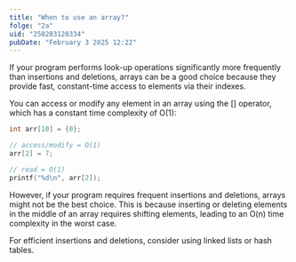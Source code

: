 ```yaml
---
title: "When to use an array?"
folge: "2a"
uid: "250203120334"
pubDate: "February 3 2025 12:22"
---
```


If your program performs look-up operations significantly more frequently than insertions and deletions, arrays can be a good choice because they provide fast, constant-time access to elements via their indexes.

You can access or modify any element in an array using the [] operator, which has a constant time complexity of O(1):

```c
int arr[10] = {0};

// access/modify = O(1)
arr[2] = 7;

// read = O(1)
printf("%d\n", arr[2]);
```

However, if your program requires frequent insertions and deletions, arrays might not be the best choice. This is because inserting or deleting elements in the middle of an array requires shifting elements, leading to an O(n) time complexity in the worst case.

For efficient insertions and deletions, consider using linked lists or hash tables.